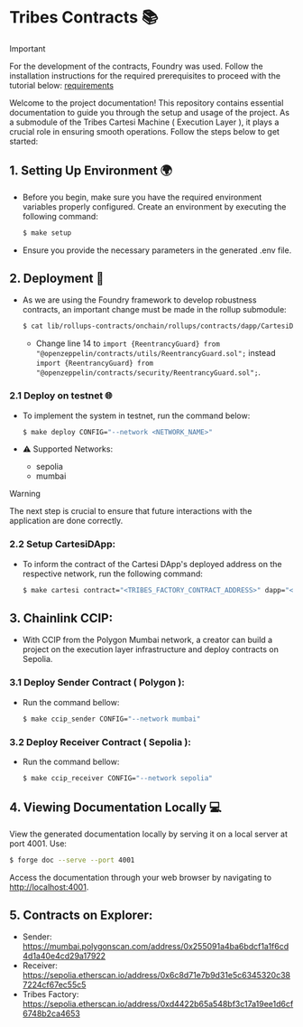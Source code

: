# Tribes Contracts 📚

> [!IMPORTANT]
> For the development of the contracts, Foundry was used. Follow the installation instructions for the required prerequisites to proceed with the tutorial below: [requirements](https://book.getfoundry.sh/getting-started/installation)

Welcome to the project documentation! This repository contains essential documentation to guide you through the setup and usage of the project. As a submodule of the Tribes Cartesi Machine ( Execution Layer ), it plays a crucial role in ensuring smooth operations. Follow the steps below to get started:

## 1. Setting Up Environment 🌍

- Before you begin, make sure you have the required environment variables properly configured. Create an environment by executing the following command:

    ```bash
    $ make setup
    ```

- Ensure you provide the necessary parameters in the generated .env file.

## 2. Deployment 🚀

- As we are using the Foundry framework to develop robustness contracts, an important change must be made in the rollup submodule:

    ```bash
    $ cat lib/rollups-contracts/onchain/rollups/contracts/dapp/CartesiDApp.sol
    ```

    - Change line 14 to ```import {ReentrancyGuard} from "@openzeppelin/contracts/utils/ReentrancyGuard.sol";``` instead ```import {ReentrancyGuard} from "@openzeppelin/contracts/security/ReentrancyGuard.sol";```.

### 2.1 Deploy on testnet 🌐

- To implement the system in testnet, run the command below:

    ```bash
    $ make deploy CONFIG="--network <NETWORK_NAME>"
    ```

- ⚠️ Supported Networks:
    - sepolia
    - mumbai

> [!WARNING] 
> The next step is crucial to ensure that future interactions with the application are done correctly.

### 2.2 Setup CartesiDApp:

- To inform the contract of the Cartesi DApp's deployed address on the respective network, run the following command:

    ```bash
    $ make cartesi contract="<TRIBES_FACTORY_CONTRACT_ADDRESS>" dapp="<CARTESI_DAPP>" CONFIG="--network <NETWORK_NAME>"
    ```

## 3. Chainlink CCIP:

- With CCIP from the Polygon Mumbai network, a creator can build a project on the execution layer infrastructure and deploy contracts on Sepolia.

### 3.1 Deploy Sender Contract ( Polygon ):

- Run the command bellow:

    ```bash
    $ make ccip_sender CONFIG="--network mumbai"
    ```

### 3.2 Deploy Receiver Contract ( Sepolia ):

- Run the command bellow:

    ```bash
    $ make ccip_receiver CONFIG="--network sepolia"
    ```

## 4. Viewing Documentation Locally 💻

View the generated documentation locally by serving it on a local server at port 4001. Use:

```bash
$ forge doc --serve --port 4001
```

Access the documentation through your web browser by navigating to <http://localhost:4001>.

## 5. Contracts on Explorer:

 - Sender: https://mumbai.polygonscan.com/address/0x255091a4ba6bdcf1a1f6cd4d1a40e4cd29a17922
 - Receiver: https://sepolia.etherscan.io/address/0x6c8d71e7b9d31e5c6345320c387224cf67ec55c5
 - Tribes Factory: https://sepolia.etherscan.io/address/0xd4422b65a548bf3c17a19ee1d6cf6748b2ca4653
